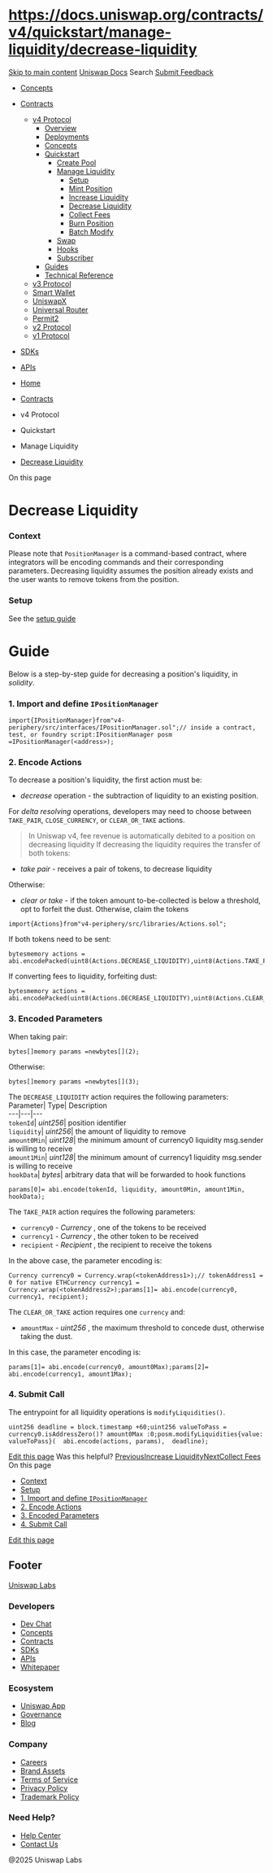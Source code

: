 # https://docs.uniswap.org/contracts/v4/quickstart/manage-liquidity/decrease-liquidity

[Skip to main content](https://docs.uniswap.org/contracts/v4/quickstart/manage-liquidity/decrease-liquidity#__docusaurus_skipToContent_fallback)
[Uniswap Docs](https://docs.uniswap.org/)
Search
[Submit Feedback](https://docs.google.com/forms/d/e/1FAIpQLSdjSkZam8KiatL9XACRVxCHjDJjaPGbls77PCXDKFn4JwykXg/viewform)
  * [Concepts](https://docs.uniswap.org/concepts/overview)
  * [Contracts](https://docs.uniswap.org/contracts/v4/overview)
    * [v4 Protocol](https://docs.uniswap.org/contracts/v4/overview)
      * [Overview](https://docs.uniswap.org/contracts/v4/overview)
      * [Deployments](https://docs.uniswap.org/contracts/v4/deployments)
      * [Concepts](https://docs.uniswap.org/contracts/v4/concepts/v4-vs-v3)
      * [Quickstart](https://docs.uniswap.org/contracts/v4/quickstart/create-pool)
        * [Create Pool](https://docs.uniswap.org/contracts/v4/quickstart/create-pool)
        * [Manage Liquidity](https://docs.uniswap.org/contracts/v4/quickstart/manage-liquidity/setup-liquidity)
          * [Setup](https://docs.uniswap.org/contracts/v4/quickstart/manage-liquidity/setup-liquidity)
          * [Mint Position](https://docs.uniswap.org/contracts/v4/quickstart/manage-liquidity/mint-position)
          * [Increase Liquidity](https://docs.uniswap.org/contracts/v4/quickstart/manage-liquidity/increase-liquidity)
          * [Decrease Liquidity](https://docs.uniswap.org/contracts/v4/quickstart/manage-liquidity/decrease-liquidity)
          * [Collect Fees](https://docs.uniswap.org/contracts/v4/quickstart/manage-liquidity/collect)
          * [Burn Position](https://docs.uniswap.org/contracts/v4/quickstart/manage-liquidity/burn-liquidity)
          * [Batch Modify](https://docs.uniswap.org/contracts/v4/quickstart/manage-liquidity/batch-liquidity)
        * [Swap](https://docs.uniswap.org/contracts/v4/quickstart/swap)
        * [Hooks](https://docs.uniswap.org/contracts/v4/quickstart/hooks/setup)
        * [Subscriber](https://docs.uniswap.org/contracts/v4/quickstart/subscriber)
      * [Guides](https://docs.uniswap.org/contracts/v4/guides/hooks/your-first-hook)
      * [Technical Reference](https://docs.uniswap.org/contracts/v4/reference/errors/)
    * [v3 Protocol](https://docs.uniswap.org/contracts/v3/overview)
    * [Smart Wallet](https://docs.uniswap.org/contracts/smart-wallet/overview)
    * [UniswapX](https://docs.uniswap.org/contracts/uniswapx/overview)
    * [Universal Router](https://docs.uniswap.org/contracts/universal-router/overview)
    * [Permit2](https://docs.uniswap.org/contracts/permit2/overview)
    * [v2 Protocol](https://docs.uniswap.org/contracts/v2/overview)
    * [v1 Protocol](https://docs.uniswap.org/contracts/v1/overview)
  * [SDKs](https://docs.uniswap.org/sdk/v4/overview)
  * [APIs](https://docs.uniswap.org/api/subgraph/overview)


  * [Home](https://docs.uniswap.org/)
  * [Contracts](https://docs.uniswap.org/contracts/v4/overview)
  * v4 Protocol
  * Quickstart
  * Manage Liquidity
  * [Decrease Liquidity](https://docs.uniswap.org/contracts/v4/quickstart/manage-liquidity/decrease-liquidity)


On this page
# Decrease Liquidity
### Context[​](https://docs.uniswap.org/contracts/v4/quickstart/manage-liquidity/decrease-liquidity#context "Direct link to Context")
Please note that `PositionManager` is a command-based contract, where integrators will be encoding commands and their corresponding parameters.
Decreasing liquidity assumes the position already exists and the user wants to remove tokens from the position.
### Setup[​](https://docs.uniswap.org/contracts/v4/quickstart/manage-liquidity/decrease-liquidity#setup "Direct link to Setup")
See the [setup guide](https://docs.uniswap.org/contracts/v4/quickstart/manage-liquidity/setup-liquidity)
# Guide
Below is a step-by-step guide for decreasing a position's liquidity, in _solidity_.
### 1. Import and define `IPositionManager`[​](https://docs.uniswap.org/contracts/v4/quickstart/manage-liquidity/decrease-liquidity#1-import-and-define-ipositionmanager "Direct link to 1-import-and-define-ipositionmanager")
```
import{IPositionManager}from"v4-periphery/src/interfaces/IPositionManager.sol";// inside a contract, test, or foundry script:IPositionManager posm =IPositionManager(<address>);
```

### 2. Encode Actions[​](https://docs.uniswap.org/contracts/v4/quickstart/manage-liquidity/decrease-liquidity#2-encode-actions "Direct link to 2. Encode Actions")
To decrease a position's liquidity, the first action must be:
  * _decrease_ operation - the subtraction of liquidity to an existing position.


For _delta resolving_ operations, developers may need to choose between `TAKE_PAIR`, `CLOSE_CURRENCY`, or `CLEAR_OR_TAKE` actions.
> In Uniswap v4, fee revenue is automatically debited to a position on decreasing liquidity
If decreasing the liquidity requires the transfer of both tokens:
  * _take pair_ - receives a pair of tokens, to decrease liquidity


Otherwise:
  * _clear or take_ - if the token amount to-be-collected is below a threshold, opt to forfeit the dust. Otherwise, claim the tokens


```
import{Actions}from"v4-periphery/src/libraries/Actions.sol";
```

If both tokens need to be sent:
```
bytesmemory actions = abi.encodePacked(uint8(Actions.DECREASE_LIQUIDITY),uint8(Actions.TAKE_PAIR));
```

If converting fees to liquidity, forfeiting dust:
```
bytesmemory actions = abi.encodePacked(uint8(Actions.DECREASE_LIQUIDITY),uint8(Actions.CLEAR_OR_TAKE),uint8(Actions.CLEAR_OR_TAKE));
```

### 3. Encoded Parameters[​](https://docs.uniswap.org/contracts/v4/quickstart/manage-liquidity/decrease-liquidity#3-encoded-parameters "Direct link to 3. Encoded Parameters")
When taking pair:
```
bytes[]memory params =newbytes[](2);
```

Otherwise:
```
bytes[]memory params =newbytes[](3);
```

The `DECREASE_LIQUIDITY` action requires the following parameters:
Parameter| Type| Description  
---|---|---  
`tokenId`|  _uint256_|  position identifier  
`liquidity`|  _uint256_|  the amount of liquidity to remove  
`amount0Min`|  _uint128_|  the minimum amount of currency0 liquidity msg.sender is willing to receive  
`amount1Min`|  _uint128_|  the minimum amount of currency1 liquidity msg.sender is willing to receive  
`hookData`|  _bytes_|  arbitrary data that will be forwarded to hook functions  
```
params[0]= abi.encode(tokenId, liquidity, amount0Min, amount1Min, hookData);
```

The `TAKE_PAIR` action requires the following parameters:
  * `currency0` - _Currency_ , one of the tokens to be received
  * `currency1` - _Currency_ , the other token to be received
  * `recipient` - _Recipient_ , the recipient to receive the tokens


In the above case, the parameter encoding is:
```
Currency currency0 = Currency.wrap(<tokenAddress1>);// tokenAddress1 = 0 for native ETHCurrency currency1 = Currency.wrap(<tokenAddress2>);params[1]= abi.encode(currency0, currency1, recipient);
```

The `CLEAR_OR_TAKE` action requires one `currency` and:
  * `amountMax` - _uint256_ , the maximum threshold to concede dust, otherwise taking the dust.


In this case, the parameter encoding is:
```
params[1]= abi.encode(currency0, amount0Max);params[2]= abi.encode(currency1, amount1Max);
```

### 4. Submit Call[​](https://docs.uniswap.org/contracts/v4/quickstart/manage-liquidity/decrease-liquidity#4-submit-call "Direct link to 4. Submit Call")
The entrypoint for all liquidity operations is `modifyLiquidities()`.
```
uint256 deadline = block.timestamp +60;uint256 valueToPass = currency0.isAddressZero()? amount0Max :0;posm.modifyLiquidities{value: valueToPass}(  abi.encode(actions, params),  deadline);
```

[Edit this page](https://github.com/uniswap/uniswap-docs/tree/main/docs/contracts/v4/quickstart/02-manage-liquidity/03-decrease-liquidity.mdx)
Was this helpful?
[PreviousIncrease Liquidity](https://docs.uniswap.org/contracts/v4/quickstart/manage-liquidity/increase-liquidity)[NextCollect Fees](https://docs.uniswap.org/contracts/v4/quickstart/manage-liquidity/collect)
On this page
  * [Context](https://docs.uniswap.org/contracts/v4/quickstart/manage-liquidity/decrease-liquidity#context)
  * [Setup](https://docs.uniswap.org/contracts/v4/quickstart/manage-liquidity/decrease-liquidity#setup)
  * [1. Import and define `IPositionManager`](https://docs.uniswap.org/contracts/v4/quickstart/manage-liquidity/decrease-liquidity#1-import-and-define-ipositionmanager)
  * [2. Encode Actions](https://docs.uniswap.org/contracts/v4/quickstart/manage-liquidity/decrease-liquidity#2-encode-actions)
  * [3. Encoded Parameters](https://docs.uniswap.org/contracts/v4/quickstart/manage-liquidity/decrease-liquidity#3-encoded-parameters)
  * [4. Submit Call](https://docs.uniswap.org/contracts/v4/quickstart/manage-liquidity/decrease-liquidity#4-submit-call)


[Edit this page](https://github.com/uniswap/uniswap-docs/tree/main/docs/contracts/v4/quickstart/02-manage-liquidity/03-decrease-liquidity.mdx)
## Footer
[Uniswap Labs](https://docs.uniswap.org/)
### Developers
  * [Dev Chat](https://discord.com/invite/uniswap)
  * [Concepts](https://docs.uniswap.org/concepts/overview)
  * [Contracts](https://docs.uniswap.org/contracts/v4/overview)
  * [SDKs](https://docs.uniswap.org/sdk/v4/overview)
  * [APIs](https://docs.uniswap.org/api/subgraph/overview)
  * [Whitepaper](https://app.uniswap.org/whitepaper-v4.pdf)


### Ecosystem
  * [Uniswap App](https://app.uniswap.org/)
  * [Governance](https://www.uniswapfoundation.org/governance)
  * [Blog](https://blog.uniswap.org/)


### Company
  * [Careers](https://boards.greenhouse.io/uniswaplabs)
  * [Brand Assets](https://github.com/Uniswap/brand-assets/raw/main/Uniswap%20Brand%20Assets.zip)
  * [Terms of Service](https://support.uniswap.org/hc/en-us/articles/30935100859661-Uniswap-Labs-Terms-of-Service)
  * [Privacy Policy](https://support.uniswap.org/hc/en-us/articles/30934457771405-Uniswap-Labs-Privacy-Policy)
  * [Trademark Policy](https://support.uniswap.org/hc/en-us/articles/30934762216973-Uniswap-Labs-Trademark-Guidelines)


### Need Help?
  * [Help Center](https://support.uniswap.org/)
  * [Contact Us](https://support.uniswap.org/hc/en-us/requests/new)


@2025 Uniswap Labs
[](https://github.com/uniswap/uniswap-docs)[](https://twitter.com/Uniswap)[](https://discord.com/invite/uniswap)

